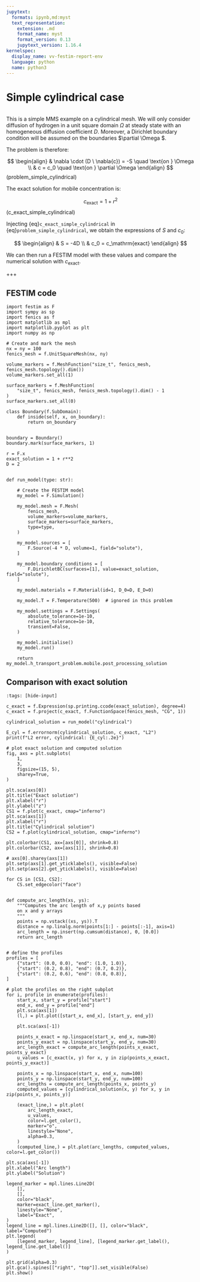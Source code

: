 ```yaml
---
jupytext:
  formats: ipynb,md:myst
  text_representation:
    extension: .md
    format_name: myst
    format_version: 0.13
    jupytext_version: 1.16.4
kernelspec:
  display_name: vv-festim-report-env
  language: python
  name: python3
---
```


# Simple cylindrical case

```{tags} 2D, MMS, steady state, cylindrical
```

This is a simple MMS example on a cylindrical mesh.
We will only consider diffusion of hydrogen in a unit square domain $\Omega$ at steady state with an homogeneous diffusion coefficient $D$.
Moreover, a Dirichlet boundary condition will be assumed on the boundaries $\partial \Omega $.

The problem is therefore:

$$
\begin{align}
    & \nabla \cdot (D \ \nabla{c}) = -S  \quad \text{on }  \Omega  \\
    & c = c_0 \quad \text{on }  \partial \Omega
\end{align}
$$(problem_simple_cylindrical)

The exact solution for mobile concentration is:

$$
\begin{equation}
    c_\mathrm{exact} = 1 + r^2
\end{equation}
$$(c_exact_simple_cylindrical)

Injecting {eq}`c_exact_simple_cylindrical` in {eq}`problem_simple_cylindrical`, we obtain the expressions of $S$ and $c_0$:

$$
\begin{align}
    & S = -4D \\
    & c_0 = c_\mathrm{exact}
\end{align}
$$

We can then run a FESTIM model with these values and compare the numerical solution with $c_\mathrm{exact}$.

+++

## FESTIM code

```{code-cell} ipython3
import festim as F
import sympy as sp
import fenics as f
import matplotlib as mpl
import matplotlib.pyplot as plt
import numpy as np

# Create and mark the mesh
nx = ny = 100
fenics_mesh = f.UnitSquareMesh(nx, ny)

volume_markers = f.MeshFunction("size_t", fenics_mesh, fenics_mesh.topology().dim())
volume_markers.set_all(1)

surface_markers = f.MeshFunction(
    "size_t", fenics_mesh, fenics_mesh.topology().dim() - 1
)
surface_markers.set_all(0)

class Boundary(f.SubDomain):
    def inside(self, x, on_boundary):
        return on_boundary


boundary = Boundary()
boundary.mark(surface_markers, 1)

r = F.x
exact_solution = 1 + r**2
D = 2


def run_model(type: str):

    # Create the FESTIM model
    my_model = F.Simulation()

    my_model.mesh = F.Mesh(
        fenics_mesh,
        volume_markers=volume_markers,
        surface_markers=surface_markers,
        type=type,
    )

    my_model.sources = [
        F.Source(-4 * D, volume=1, field="solute"),
    ]

    my_model.boundary_conditions = [
        F.DirichletBC(surfaces=[1], value=exact_solution, field="solute"),
    ]

    my_model.materials = F.Material(id=1, D_0=D, E_D=0)

    my_model.T = F.Temperature(500)  # ignored in this problem

    my_model.settings = F.Settings(
        absolute_tolerance=1e-10,
        relative_tolerance=1e-10,
        transient=False,
    )

    my_model.initialise()
    my_model.run()

    return my_model.h_transport_problem.mobile.post_processing_solution
```

## Comparison with exact solution

```{code-cell} ipython3
:tags: [hide-input]

c_exact = f.Expression(sp.printing.ccode(exact_solution), degree=4)
c_exact = f.project(c_exact, f.FunctionSpace(fenics_mesh, "CG", 1))

cylindrical_solution = run_model("cylindrical")

E_cyl = f.errornorm(cylindrical_solution, c_exact, "L2")
print(f"L2 error, cylindrical: {E_cyl:.2e}")

# plot exact solution and computed solution
fig, axs = plt.subplots(
    1,
    3,
    figsize=(15, 5),
    sharey=True,
)

plt.sca(axs[0])
plt.title("Exact solution")
plt.xlabel("r")
plt.ylabel("z")
CS1 = f.plot(c_exact, cmap="inferno")
plt.sca(axs[1])
plt.xlabel("r")
plt.title("Cylindrical solution")
CS2 = f.plot(cylindrical_solution, cmap="inferno")

plt.colorbar(CS1, ax=[axs[0]], shrink=0.8)
plt.colorbar(CS2, ax=[axs[1]], shrink=0.8)

# axs[0].sharey(axs[1])
plt.setp(axs[1].get_yticklabels(), visible=False)
plt.setp(axs[2].get_yticklabels(), visible=False)

for CS in [CS1, CS2]:
    CS.set_edgecolor("face")


def compute_arc_length(xs, ys):
    """Computes the arc length of x,y points based
    on x and y arrays
    """
    points = np.vstack((xs, ys)).T
    distance = np.linalg.norm(points[1:] - points[:-1], axis=1)
    arc_length = np.insert(np.cumsum(distance), 0, [0.0])
    return arc_length


# define the profiles
profiles = [
    {"start": (0.0, 0.0), "end": (1.0, 1.0)},
    {"start": (0.2, 0.8), "end": (0.7, 0.2)},
    {"start": (0.2, 0.6), "end": (0.8, 0.8)},
]

# plot the profiles on the right subplot
for i, profile in enumerate(profiles):
    start_x, start_y = profile["start"]
    end_x, end_y = profile["end"]
    plt.sca(axs[1])
    (l,) = plt.plot([start_x, end_x], [start_y, end_y])

    plt.sca(axs[-1])

    points_x_exact = np.linspace(start_x, end_x, num=30)
    points_y_exact = np.linspace(start_y, end_y, num=30)
    arc_length_exact = compute_arc_length(points_x_exact, points_y_exact)
    u_values = [c_exact(x, y) for x, y in zip(points_x_exact, points_y_exact)]

    points_x = np.linspace(start_x, end_x, num=100)
    points_y = np.linspace(start_y, end_y, num=100)
    arc_lengths = compute_arc_length(points_x, points_y)
    computed_values = [cylindrical_solution(x, y) for x, y in zip(points_x, points_y)]

    (exact_line,) = plt.plot(
        arc_length_exact,
        u_values,
        color=l.get_color(),
        marker="o",
        linestyle="None",
        alpha=0.3,
    )
    (computed_line,) = plt.plot(arc_lengths, computed_values, color=l.get_color())

plt.sca(axs[-1])
plt.xlabel("Arc length")
plt.ylabel("Solution")

legend_marker = mpl.lines.Line2D(
    [],
    [],
    color="black",
    marker=exact_line.get_marker(),
    linestyle="None",
    label="Exact",
)
legend_line = mpl.lines.Line2D([], [], color="black", label="Computed")
plt.legend(
    [legend_marker, legend_line], [legend_marker.get_label(), legend_line.get_label()]
)

plt.grid(alpha=0.3)
plt.gca().spines[["right", "top"]].set_visible(False)
plt.show()
```
